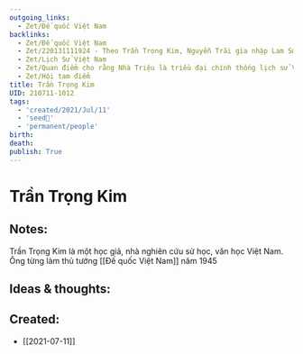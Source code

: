 ```yaml
---
outgoing_links:
  - Zet/Đế quốc Việt Nam
backlinks:
  - Zet/Đế quốc Việt Nam
  - Zet/220131111924 - Theo Trần Trọng Kim, Nguyễn Trãi gia nhập Lam Sơn 1420
  - Zet/Lịch Sử Việt Nam
  - Zet/Quan điểm cho rằng Nhà Triệu là triều đại chính thống lịch sử VN
  - Zet/Hội tam điểm
title: Trần Trọng Kim
UID: 210711-1012
tags:
  - 'created/2021/Jul/11'
  - 'seed🥜'
  - 'permanent/people'
birth: 
death: 
publish: True
---
```

# Trần Trọng Kim

## Notes:
Trần Trọng Kim là một học giả, nhà nghiên cứu sử học, văn học Việt Nam. Ông từng làm thủ tướng [[Đế quốc Việt Nam]] năm 1945

## Ideas & thoughts:

## Created:
- [[2021-07-11]]
